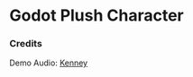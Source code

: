 # Godot Plush Character

### Credits

Demo Audio: [Kenney](https://kenney.nl/assets/category:Audio?sort=update)
